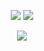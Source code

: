 
<p align="center">
   <a href="https://instagram.com/syronnq" target"blank_"><img src="https://img.shields.io/badge/INSTAGRAM%20-111111.svg?&style=for-the-badge&logo=instagram&logoColor=white"></a>
   <a href="https://github.com/Syronnnn" target"blank_"><img src="https://img.shields.io/badge/GitHub%20-111111.svg?&style=for-the-badge&logo=github&logoColor=white"></a>
</p>
<div align="center">
   <a href="https://discord.com/users/852650264392761355" target="_blank">
      <img src="https://lanyard-profile-readme.vercel.app/api/852650264392761355">
   </a>
</div>
